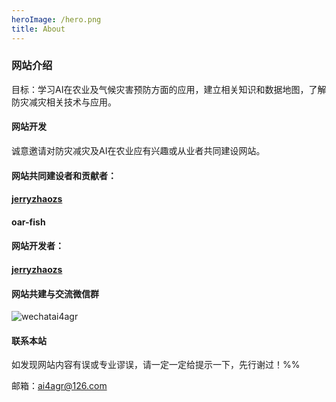 ```yaml
---
heroImage: /hero.png
title: About
---
```


### 网站介绍

目标：学习AI在农业及气候灾害预防方面的应用，建立相关知识和数据地图，了解防灾减灾相关技术与应用。 

#### 网站开发 

诚意邀请对防灾减灾及AI在农业应有兴趣或从业者共同建设网站。 

#### 网站共同建设者和贡献者： 

#### <a href="https://github.com/jerryzhaozs/">jerryzhaozs</a>

#### oar-fish

#### 网站开发者： 

#### <a href="https://github.com/jerryzhaozs/">jerryzhaozs</a>

#### 网站共建与交流微信群

![wechatai4agr](/hero.png)

#### 联系本站

如发现网站内容有误或专业谬误，请一定一定给提示一下，先行谢过！%%

邮箱：ai4agr@126.com